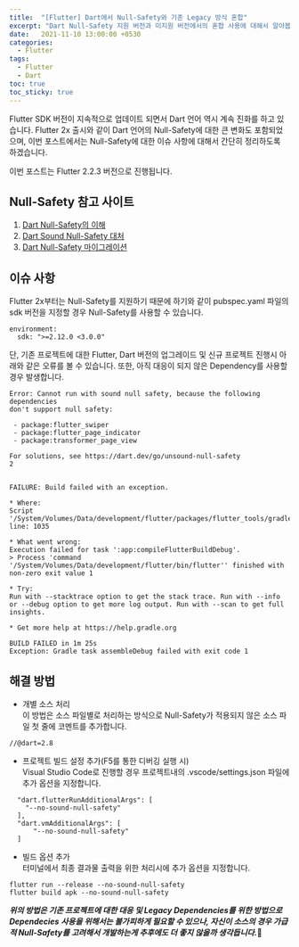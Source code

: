 ```yaml
---
title:  "[Flutter] Dart에서 Null-Safety와 기존 Legacy 방식 혼합"
excerpt: "Dart Null-Safety 지원 버전과 미지원 버전에서의 혼합 사용에 대해서 알아봅니다."
date:   2021-11-10 13:00:00 +0530
categories:
  - Flutter
tags:
  - Flutter
  - Dart
toc: true
toc_sticky: true
---
```

Flutter SDK 버전이 지속적으로 업데이트 되면서 Dart 언어 역시 계속 진화를 하고 있습니다.
Flutter 2x 출시와 같이 Dart 언어의 Null-Safety에 대한 큰 변화도 포함되었으며, 이번 포스트에서는 Null-Safety에 대한 이슈 사항에 대해서 간단히 정리하도록 하겠습니다.

이번 포스트는 Flutter 2.2.3 버전으로 진행됩니다.

## Null-Safety 참고 사이트
1. [Dart Null-Safety의 이해](https://dart.dev/null-safety/understanding-null-safety)
2. [Dart Sound Null-Safety 대처](https://dart.dev/null-safety)
3. [Dart Null-Safety 마이그레이션](https://dart.dev/null-safety/migration-guide)

## 이슈 사항
Flutter 2x부터는 Null-Safety를 지원하기 때문에 하기와 같이 pubspec.yaml 파일의 sdk 버전을 지정할 경우 Null-Safety를 사용할 수 있습니다.
```
environment:
  sdk: ">=2.12.0 <3.0.0"
```
단, 기존 프로젝트에 대한 Flutter, Dart 버전의 업그레이드 및 신규 프로젝트 진행시 아래와 같은 오류를 볼 수 있습니다. 또한, 아직 대응이 되지 않은 Dependency를 사용할 경우 발생합니다.
```
Error: Cannot run with sound null safety, because the following dependencies
don't support null safety:

 - package:flutter_swiper
 - package:flutter_page_indicator
 - package:transformer_page_view

For solutions, see https://dart.dev/go/unsound-null-safety
2


FAILURE: Build failed with an exception.

* Where:
Script '/System/Volumes/Data/development/flutter/packages/flutter_tools/gradle/flutter.gradle' line: 1035

* What went wrong:
Execution failed for task ':app:compileFlutterBuildDebug'.
> Process 'command '/System/Volumes/Data/development/flutter/bin/flutter'' finished with non-zero exit value 1

* Try:
Run with --stacktrace option to get the stack trace. Run with --info or --debug option to get more log output. Run with --scan to get full insights.

* Get more help at https://help.gradle.org

BUILD FAILED in 1m 25s
Exception: Gradle task assembleDebug failed with exit code 1
```

## 해결 방법
- 개별 소스 처리  
이 방법은 소스 파일별로 처리하는 방식으로 Null-Safety가 적용되지 않은 소스 파일 첫 줄에 코멘트를 추가합니다.
```
//@dart=2.8
```
- 프로젝트 빌드 설정 추가(F5를 통한 디버깅 실행 시)  
Visual Studio Code로 진행할 경우 프로젝트내의 .vscode/settings.json 파일에 추가 옵션을 지정합니다.
```
  "dart.flutterRunAdditionalArgs": [
    "--no-sound-null-safety"
  ],
  "dart.vmAdditionalArgs": [
      "--no-sound-null-safety"
  ]
```
- 빌드 옵션 추가  
터미널에서 최종 결과물 출력을 위한 처리시에 추가 옵션을 지정합니다.
```
flutter run --release --no-sound-null-safety
flutter build apk --no-sound-null-safety
```

***위의 방법은 기존 프로젝트에 대한 대응 및 Legacy Dependencies를 위한 방법으로 Dependecies 사용을 위해서는 불가피하게 필요할 수 있으나, 자신이 소스의 경우 가급적 Null-Safety를 고려해서 개발하는게 추후에도 더 좋지 않을까 생각듭니다.***🧐